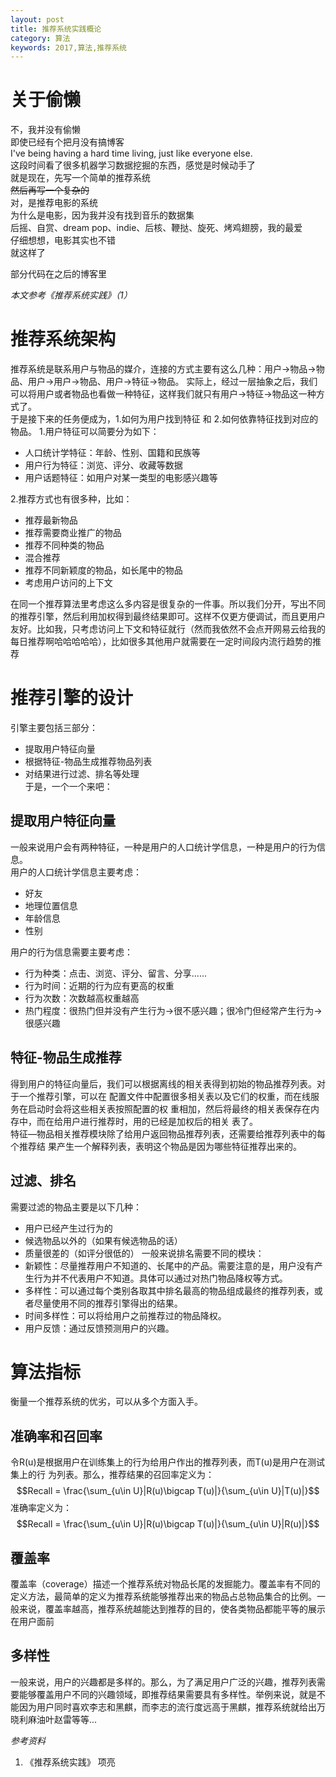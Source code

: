 ```yaml
---
layout: post
title: 推荐系统实践概论
category: 算法
keywords: 2017,算法,推荐系统
---
```

<script type="text/javascript" src="http://cdn.mathjax.org/mathjax/latest/MathJax.js?config=default"></script>
# 关于偷懒
不，我并没有偷懒   
即使已经有个把月没有搞博客   
I've being having a hard time living, just like everyone else.    
这段时间看了很多机器学习数据挖掘的东西，感觉是时候动手了    
就是现在，先写一个简单的推荐系统   
~~然后再写一个复杂的~~   
对，是推荐电影的系统   
为什么是电影，因为我并没有找到音乐的数据集   
后摇、自赏、dream pop、indie、后核、鞭挞、旋死、烤鸡翅膀，我的最爱   
仔细想想，电影其实也不错   
就这样了   

部分代码在之后的博客里

*本文参考《推荐系统实践》（1）*

# 推荐系统架构
推荐系统是联系用户与物品的媒介，连接的方式主要有这么几种：用户->物品->物品、用户->用户->物品、用户->特征->物品。
实际上，经过一层抽象之后，我们可以将用户或者物品也看做一种特征，这样我们就只有用户->特征->物品这一种方式了。   
于是接下来的任务便成为，1.如何为用户找到特征 和 2.如何依靠特征找到对应的物品。
1.用户特征可以简要分为如下：
* 人口统计学特征：年龄、性别、国籍和民族等
* 用户行为特征：浏览、评分、收藏等数据
* 用户话题特征：如用户对某一类型的电影感兴趣等     

2.推荐方式也有很多种，比如：
* 推荐最新物品
* 推荐需要商业推广的物品
* 推荐不同种类的物品
* 混合推荐
* 推荐不同新颖度的物品，如长尾中的物品
* 考虑用户访问的上下文

在同一个推荐算法里考虑这么多内容是很复杂的一件事。所以我们分开，写出不同的推荐引擎，然后利用加权得到最终结果即可。这样不仅更方便调试，而且更用户友好。比如我，只考虑访问上下文和特征就行（然而我依然不会点开网易云给我的每日推荐啊哈哈哈哈哈），比如很多其他用户就需要在一定时间段内流行趋势的推荐

# 推荐引擎的设计
引擎主要包括三部分：
* 提取用户特征向量
* 根据特征-物品生成推荐物品列表
* 对结果进行过滤、排名等处理   
于是，一个一个来吧：

## 提取用户特征向量
一般来说用户会有两种特征，一种是用户的人口统计学信息，一种是用户的行为信息。   
用户的人口统计学信息主要考虑：
* 好友
* 地理位置信息
* 年龄信息
* 性别

用户的行为信息需要主要考虑：
* 行为种类：点击、浏览、评分、留言、分享......
* 行为时间：近期的行为应有更高的权重
* 行为次数：次数越高权重越高
* 热门程度：很热门但并没有产生行为->很不感兴趣；很冷门但经常产生行为->很感兴趣

## 特征-物品生成推荐
得到用户的特征向量后，我们可以根据离线的相关表得到初始的物品推荐列表。对于一个推荐引擎，可以在
配置文件中配置很多相关表以及它们的权重，而在线服务在启动时会将这些相关表按照配置的权
重相加，然后将最终的相关表保存在内存中，而在给用户进行推荐时，用的已经是加权后的相关
表了。   
特征—物品相关推荐模块除了给用户返回物品推荐列表，还需要给推荐列表中的每个推荐结
果产生一个解释列表，表明这个物品是因为哪些特征推荐出来的。

## 过滤、排名
需要过滤的物品主要是以下几种：
* 用户已经产生过行为的
* 候选物品以外的（如果有候选物品的话）
* 质量很差的（如评分很低的）
一般来说排名需要不同的模块：
* 新颖性：尽量推荐用户不知道的、长尾中的产品。需要注意的是，用户没有产生行为并不代表用户不知道。具体可以通过对热门物品降权等方式。
* 多样性：可以通过每个类别各取其中排名最高的物品组成最终的推荐列表，或者尽量使用不同的推荐引擎得出的结果。
* 时间多样性：可以将给用户之前推荐过的物品降权。
* 用户反馈：通过反馈预测用户的兴趣。


# 算法指标
衡量一个推荐系统的优劣，可以从多个方面入手。
## 准确率和召回率
令R(u)是根据用户在训练集上的行为给用户作出的推荐列表，而T(u)是用户在测试集上的行
为列表。那么，推荐结果的召回率定义为：
$$Recall = \frac{\sum_{u\in U}|R(u)\bigcap T(u)|}{\sum_{u\in U}|T(u)|}$$
准确率定义为：
$$Recall = \frac{\sum_{u\in U}|R(u)\bigcap T(u)|}{\sum_{u\in U}|R(u)|}$$
## 覆盖率
覆盖率（coverage）描述一个推荐系统对物品长尾的发掘能力。覆盖率有不同的定义方法，最简单的定义为推荐系统能够推荐出来的物品占总物品集合的比例。一般来说，覆盖率越高，推荐系统越能达到推荐的目的，使各类物品都能平等的展示在用户面前
## 多样性
一般来说，用户的兴趣都是多样的。那么，为了满足用户广泛的兴趣，推荐列表需要能够覆盖用户不同的兴趣领域，即推荐结果需要具有多样性。举例来说，就是不能因为用户同时喜欢李志和黑麒，而李志的流行度远高于黑麒，推荐系统就给出万晓利麻油叶赵雷等等...


*参考资料*
1. 《推荐系统实践》 项亮
